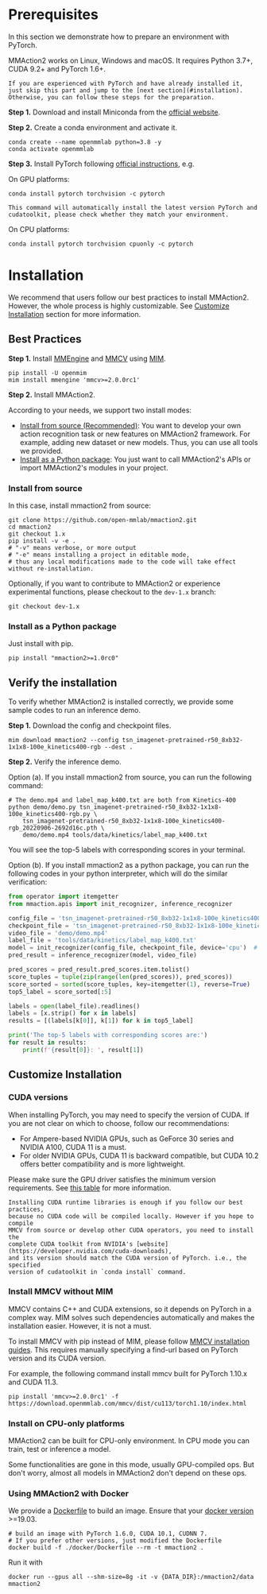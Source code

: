 # Prerequisites

In this section we demonstrate how to prepare an environment with PyTorch.

MMAction2 works on Linux, Windows and macOS. It requires Python 3.7+, CUDA 9.2+ and PyTorch 1.6+.

```{note}
If you are experienced with PyTorch and have already installed it, just skip this part and jump to the [next section](#installation). Otherwise, you can follow these steps for the preparation.
```

**Step 1.** Download and install Miniconda from the [official website](https://docs.conda.io/en/latest/miniconda.html).

**Step 2.** Create a conda environment and activate it.

```shell
conda create --name openmmlab python=3.8 -y
conda activate openmmlab
```

**Step 3.** Install PyTorch following [official instructions](https://pytorch.org/get-started/locally/), e.g.

On GPU platforms:

```shell
conda install pytorch torchvision -c pytorch
```

```{warning}
This command will automatically install the latest version PyTorch and cudatoolkit, please check whether they match your environment.
```

On CPU platforms:

```shell
conda install pytorch torchvision cpuonly -c pytorch
```

# Installation

We recommend that users follow our best practices to install MMAction2. However, the whole process is highly customizable. See [Customize Installation](#customize-installation) section for more information.

## Best Practices

**Step 1.** Install [MMEngine](https://github.com/open-mmlab/mmengine) and [MMCV](https://github.com/open-mmlab/mmcv) using [MIM](https://github.com/open-mmlab/mim).

```shell
pip install -U openmim
mim install mmengine 'mmcv>=2.0.0rc1'
```

**Step 2.** Install MMAction2.

According to your needs, we support two install modes:

- [Install from source (Recommended)](#install-from-source): You want to develop your own action recognition task or new features on MMAction2 framework. For example, adding new dataset or new models. Thus, you can use all tools we provided.
- [Install as a Python package](#install-as-a-python-package): You just want to call MMAction2's APIs or import MMAction2's modules in your project.

### Install from source

In this case, install mmaction2 from source:

```shell
git clone https://github.com/open-mmlab/mmaction2.git
cd mmaction2
git checkout 1.x
pip install -v -e .
# "-v" means verbose, or more output
# "-e" means installing a project in editable mode,
# thus any local modifications made to the code will take effect without re-installation.
```

Optionally, if you want to contribute to MMAction2 or experience experimental functions, please checkout to the `dev-1.x` branch:

```shell
git checkout dev-1.x
```

### Install as a Python package

Just install with pip.

```shell
pip install "mmaction2>=1.0rc0"
```

## Verify the installation

To verify whether MMAction2 is installed correctly, we provide some sample codes to run an inference demo.

**Step 1.** Download the config and checkpoint files.

```shell
mim download mmaction2 --config tsn_imagenet-pretrained-r50_8xb32-1x1x8-100e_kinetics400-rgb --dest .
```

**Step 2.** Verify the inference demo.

Option (a). If you install mmaction2 from source, you can run the following command:

```shell
# The demo.mp4 and label_map_k400.txt are both from Kinetics-400
python demo/demo.py tsn_imagenet-pretrained-r50_8xb32-1x1x8-100e_kinetics400-rgb.py \
    tsn_imagenet-pretrained-r50_8xb32-1x1x8-100e_kinetics400-rgb_20220906-2692d16c.pth \
    demo/demo.mp4 tools/data/kinetics/label_map_k400.txt
```

You will see the top-5 labels with corresponding scores in your terminal.

Option (b). If you install mmaction2 as a python package, you can run the following codes in your python interpreter, which will do the similar verification:

```python
from operator import itemgetter
from mmaction.apis import init_recognizer, inference_recognizer

config_file = 'tsn_imagenet-pretrained-r50_8xb32-1x1x8-100e_kinetics400-rgb.py'
checkpoint_file = 'tsn_imagenet-pretrained-r50_8xb32-1x1x8-100e_kinetics400-rgb_20220906-2692d16c.pth'
video_file = 'demo/demo.mp4'
label_file = 'tools/data/kinetics/label_map_k400.txt'
model = init_recognizer(config_file, checkpoint_file, device='cpu')  # or device='cuda:0'
pred_result = inference_recognizer(model, video_file)

pred_scores = pred_result.pred_scores.item.tolist()
score_tuples = tuple(zip(range(len(pred_scores)), pred_scores))
score_sorted = sorted(score_tuples, key=itemgetter(1), reverse=True)
top5_label = score_sorted[:5]

labels = open(label_file).readlines()
labels = [x.strip() for x in labels]
results = [(labels[k[0]], k[1]) for k in top5_label]

print('The top-5 labels with corresponding scores are:')
for result in results:
    print(f'{result[0]}: ', result[1])
```

## Customize Installation

### CUDA versions

When installing PyTorch, you may need to specify the version of CUDA. If you are
not clear on which to choose, follow our recommendations:

- For Ampere-based NVIDIA GPUs, such as GeForce 30 series and NVIDIA A100, CUDA 11 is a must.
- For older NVIDIA GPUs, CUDA 11 is backward compatible, but CUDA 10.2 offers better compatibility and is more lightweight.

Please make sure the GPU driver satisfies the minimum version requirements. See [this table](https://docs.nvidia.com/cuda/cuda-toolkit-release-notes/index.html#cuda-major-component-versions__table-cuda-toolkit-driver-versions) for more information.

```{note}
Installing CUDA runtime libraries is enough if you follow our best practices,
because no CUDA code will be compiled locally. However if you hope to compile
MMCV from source or develop other CUDA operators, you need to install the
complete CUDA toolkit from NVIDIA's [website](https://developer.nvidia.com/cuda-downloads),
and its version should match the CUDA version of PyTorch. i.e., the specified
version of cudatoolkit in `conda install` command.
```

### Install MMCV without MIM

MMCV contains C++ and CUDA extensions, so it depends on PyTorch in a complex
way. MIM solves such dependencies automatically and makes the installation
easier. However, it is not a must.

To install MMCV with pip instead of MIM, please follow
[MMCV installation guides](https://mmcv.readthedocs.io/en/2.x/get_started/installation.html).
This requires manually specifying a find-url based on PyTorch version and its CUDA version.

For example, the following command install mmcv built for PyTorch 1.10.x and CUDA 11.3.

```shell
pip install 'mmcv>=2.0.0rc1' -f https://download.openmmlab.com/mmcv/dist/cu113/torch1.10/index.html
```

### Install on CPU-only platforms

MMAction2 can be built for CPU-only environment. In CPU mode you can train, test or inference a model.

Some functionalities are gone in this mode, usually GPU-compiled ops. But don't
worry, almost all models in MMAction2 don't depend on these ops.

### Using MMAction2 with Docker

We provide a [Dockerfile](https://github.com/open-mmlab/mmaction2/blob/1.x/docker/Dockerfile)
to build an image. Ensure that your [docker version](https://docs.docker.com/engine/install/) >=19.03.

```shell
# build an image with PyTorch 1.6.0, CUDA 10.1, CUDNN 7.
# If you prefer other versions, just modified the Dockerfile
docker build -f ./docker/Dockerfile --rm -t mmaction2 .
```

Run it with

```shell
docker run --gpus all --shm-size=8g -it -v {DATA_DIR}:/mmaction2/data mmaction2
```

